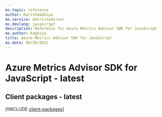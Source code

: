 ```yaml
---
ms.topic: reference
author: KarishmaGhiya
ms.service: metricsadvisor
ms.devlang: javascript
description: Reference for Azure Metrics Advisor SDK for JavaScript
ms.author: kaghiya
title: Azure Metrics Advisor SDK for JavaScript
ms.data: 09/28/2022
---
```

# Azure Metrics Advisor SDK for JavaScript - latest

## Client packages - latest
[!INCLUDE [client-packages](metrics-advisor-client-index.md)]